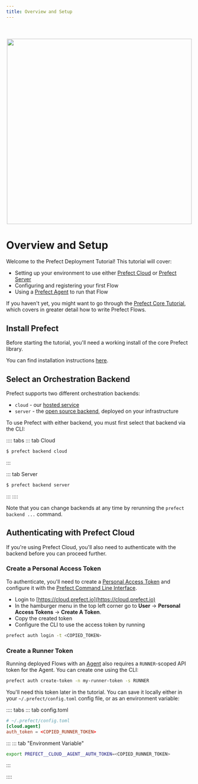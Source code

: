 ```yaml
---
title: Overview and Setup
---
```


<div align="center" style="margin-top:50px; margin-bottom:40px">
    <img src="/orchestration/tutorial/header-illustration.svg" width=500>
</div>

# Overview and Setup

Welcome to the Prefect Deployment Tutorial! This tutorial will cover:

- Setting up your environment to use either [Prefect
  Cloud](https://cloud.prefect.io) or [Prefect
  Server](/orchestration/server/overview.md)
- Configuring and registering your first Flow
- Using a [Prefect Agent](/orchestration/agents/overview.md) to run that Flow

If you haven't yet, you might want to go through the [Prefect Core
Tutorial](https://docs.prefect.io/core/tutorial/01-etl-before-prefect.html),
which covers in greater detail how to write Prefect Flows.

## Install Prefect

Before starting the tutorial, you'll need a working install of the core Prefect
library.

You can find installation instructions [here](/core/getting_started/installation.html).

## Select an Orchestration Backend

Prefect supports two different orchestration backends:

- `cloud` - our [hosted service](https://cloud.prefect.io)
- `server` - the [open source backend](/orchestration/server/overview.md),
  deployed on your infrastructure

To use Prefect with either backend, you must first select that backend via
the CLI:

:::: tabs
::: tab Cloud
```bash
$ prefect backend cloud
```
:::

::: tab Server
```bash
$ prefect backend server
```
:::
::::

Note that you can change backends at any time by rerunning the `prefect backend
...` command.

## Authenticating with Prefect Cloud <Badge text="Cloud"/>

If you're using Prefect Cloud, you'll also need to authenticate with the
backend before you can proceed further.

### Create a Personal Access Token

To authenticate, you'll need to create a [Personal Access
Token](/orchestration/concepts/tokens.html#user) and configure it with the
[Prefect Command Line Interface](/orchestration/concepts/cli.html#cli).

- Login to [https://cloud.prefect.io](https://cloud.prefect.io)
- In the hamburger menu in the top left corner go to **User** -> **Personal
  Access Tokens** -> **Create A Token**.
- Copy the created token
- Configure the CLI to use the access token by running

```bash
prefect auth login -t <COPIED_TOKEN>
```

### Create a Runner Token

Running deployed Flows with an [Agent](/orchestration/agents/overview.html)
also requires a `RUNNER`-scoped API token for the Agent. You can create one
using the CLI:

```bash
prefect auth create-token -n my-runner-token -s RUNNER
```

You'll need this token later in the tutorial. You can save it locally either in
your `~/.prefect/config.toml` config file, or as an environment variable:

:::: tabs
::: tab config.toml

```toml
# ~/.prefect/config.toml
[cloud.agent]
auth_token = <COPIED_RUNNER_TOKEN>
```
:::
::: tab "Environment Variable"

```bash
export PREFECT__CLOUD__AGENT__AUTH_TOKEN=<COPIED_RUNNER_TOKEN>
```
:::

::::
